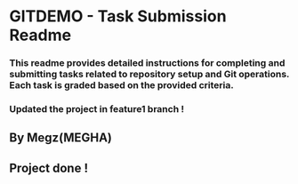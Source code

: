 # GITDEMO - Task Submission Readme

### This readme provides detailed instructions for completing and submitting tasks related to repository setup and Git operations. Each task is graded based on the provided criteria.

### Updated the project in feature1 branch !

## By Megz(MEGHA)
## Project done ! 